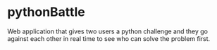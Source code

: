 # pythonBattle
Web application that gives two users a python challenge and they go against each other in real time to see who can solve the problem first.
